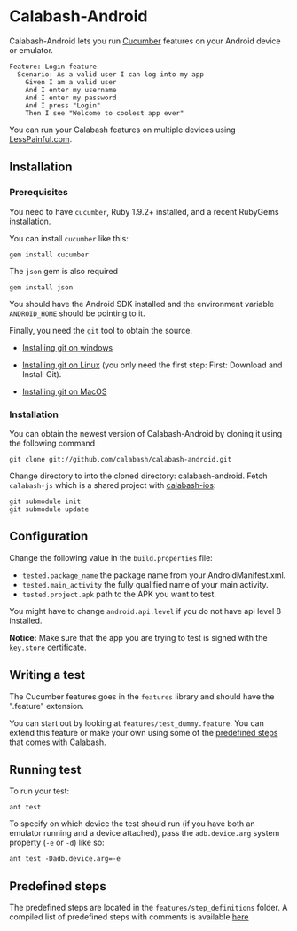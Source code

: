 Calabash-Android
================
Calabash-Android lets you run [Cucumber](http://cukes.info) features on your Android device or emulator.

    Feature: Login feature
      Scenario: As a valid user I can log into my app
        Given I am a valid user
        And I enter my username
        And I enter my password
        And I press "Login"
        Then I see "Welcome to coolest app ever"

You can run your Calabash features on multiple devices using [LessPainful.com](https://www.lesspainful.com).

Installation
------------
### Prerequisites
You need to have `cucumber`, Ruby 1.9.2+ installed, and a recent RubyGems installation.

You can install `cucumber` like this:

    gem install cucumber

The `json` gem is also required

    gem install json

You should have the Android SDK installed and the environment variable `ANDROID_HOME` should be pointing to it.

Finally, you need the `git` tool to obtain the source.

* [Installing git on windows](http://msysgit.github.com/)

* [Installing git on Linux](http://help.github.com/linux-set-up-git/) (you only need the first step: First: Download and Install Git).

* [Installing git on MacOS](http://git-scm.com/)

### Installation

You can obtain the newest version of Calabash-Android by cloning it using the following command

    git clone git://github.com/calabash/calabash-android.git

Change directory to into the cloned directory: calabash-android. Fetch `calabash-js` which is a shared project with [calabash-ios](https://github.com/calabash/calabash-ios):

    git submodule init
    git submodule update


Configuration
-------------
Change the following value in the `build.properties` file:

* `tested.package_name` the package name from your AndroidManifest.xml.
* `tested.main_activity` the fully qualified name of your main activity.
* `tested.project.apk` path to the APK you want to test.

You might have to change `android.api.level` if you do not have api level 8 installed.

**Notice:** Make sure that the app you are trying to test is signed with the `key.store` certificate.


Writing a test
--------------
The Cucumber features goes in the `features` library and should have the ".feature" extension.

You can start out by looking at `features/test_dummy.feature`. You can extend this feature or make your own using some of the [predefined steps](https://github.com/calabash/calabash-android/blob/master/features/step_definitions/canned_steps.md) that comes with Calabash.


Running test
------------
To run your test:

    ant test

To specify on which device the test should run (if you have both an emulator running and a device attached), pass the `adb.device.arg` system property (`-e` or `-d`) like so:

    ant test -Dadb.device.arg=-e


Predefined steps
-----------------

The predefined steps are located in the `features/step_definitions` folder. A compiled list of predefined steps with comments is available [here](https://github.com/calabash/calabash-android/blob/master/features/step_definitions/canned_steps.md)

